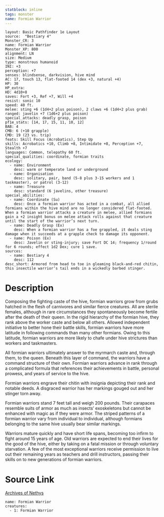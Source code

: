 ```yaml
---
statblock: inline
tags: monster
name: Formian Warrior
---
```

```statblock
layout: Basic Pathfinder 1e Layout
source:  "Bestiary 4"
Monster_CR: 3
name: Formian Warrior
Monster_XP: 800
alignment: LN
size: Medium
type: monstrous humanoid
INI: +3
perception: +7
senses: blindsense, darkvision, hive mind
AC: 17, touch 13, flat-footed 14 (dex +3, natural +4)
HP: 30
HP_extra: 
HD: 4d10+8
saves: Fort +3, Ref +7, Will +4
resist: sonic 10
speed: 40 ft.
melee: sting +6 (1d4+2 plus poison), 2 claws +6 (1d4+2 plus grab)
ranged: javelin +7 (1d6+2 plus poison)
special_attacks: deadly grasp, poison
pf1e_stats: [14, 17, 15, 11, 10, 12]
BAB: 4
CMB: 6 (+10 grapple)
CMD: 19 (23 vs. trip)
feats: Skill Focus (Acrobatics), Step Up
skills: Acrobatics +10, Climb +8, Intimidate +8, Perception +7, Stealth +7
languages: Common, telepathy 60 ft.
special_qualities: coordinate, formian traits
ecology:
  - name: Environment
    desc: warm or temperate land or underground
  - name: Organisation
    desc: solitary, pair, band (5-8 plus 3-15 workers and 1 taskmaster), or patrol (3-12)
  - name: Treasure
    desc: standard (6 javelins, other treasure)
special_abilities:
  - name: Coordinate (Su)
    desc: Once a formian warrior has acted in a combat, all allied formians within the hive mind are no longer considered flat-footed. When a formian warrior attacks a creature in melee, allied formians gain a +2 insight bonus on melee attack rolls against that creature until the start of the warrior’s next turn.
  - name: Deadly Grasp (Ex)
    desc: When a formian warrior has a foe grappled, it deals sting damage when it succeeds at a grapple check to damage its opponent.
  - name: Poison (Ex)
    desc: Javelin or sting-injury; save Fort DC 14; frequency 1/round for 6 rounds; effect 1d2 Dex; cure 1 save.
sources:
  - name: Bestiary 4
    desc: 112
desc_short: Armored from head to toe in gleaming black-and-red chitin, this insectile warrior’s tail ends in a wickedly barbed stinger.
```
# Description
Composing the fighting caste of the hive, formian warriors grow from grubs hatched in the flesh of carnivores and similar fierce creatures. All are sterile females, although in rare circumstances they spontaneously become fertile after the death of their queen. In the rigid hierarchy of the formian hive, they rank above the worker caste and below all others. Allowed independent initiative to better hone their battle skills, formian warriors have more latitude in following commands than many other formians. Owing to this latitude, formian warriors are more likely to chafe under hive strictures than workers and taskmasters.

All formian warriors ultimately answer to the myrmarch caste and, through them, to the queen. Beneath this layer of command, the warriors have a command structure of their own. Formian warriors advance in rank through a complicated formula that references their achievements in battle, personal prowess, and years of service to the hive.

Formian warriors engrave their chitin with insignia depicting their rank and notable deeds. A disgraced warrior has her markings gouged out and her stinger torn away.

Formian warriors stand 7 feet tall and weigh 200 pounds. Their carapaces resemble suits of armor as much as insects’ exoskeletons but cannot be enhanced with magic as if they were armor. The striped patterns of a formian warrior vary from individual to individual, although formians belonging to the same hive usually bear similar markings.

Warriors mature quickly and have short life spans, becoming too infirm to fight around 15 years of age. Old warriors are expected to end their lives for the good of the hive, either by taking on a fatal mission or through voluntary starvation. A few of the most exceptional warriors receive permission to live out their remaining years as teachers and drill instructors, passing their skills on to new generations of formian warriors.
# Source Link
[Archives of Nethys](https://aonprd.com/MonsterDisplay.aspx?ItemName=Formian%20Warrior)
```encounter-table
name: Formian Warrior
creatures:
  - 1: Formian Warrior
```
